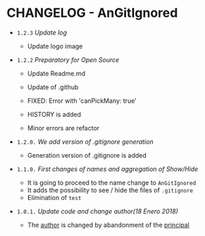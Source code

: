 # CHANGELOG - AnGitIgnored
* `1.2.3` _Update log_

    - Update logo image
  
* `1.2.2` _Preparatory for Open Source_

    - Update Readme.md
    - Update of .github

    - FIXED: Error with 'canPickMany: true'
    - HISTORY is added
    - Minor errors are refactor

* `1.2.0.` _We add version of .gitignore generation_
    - Generation version of .gitignore is added

* `1.1.0.` _First changes of names and aggregation of Show/Hide_
    - It is going to proceed to the name change to `AnGitIgnored`
    - It adds the possibility to see / hide the files of `.gitignore`
    - Elimination of `test`

* `1.0.1.` _Update code and change author(18 Enero 2018)_

    - The [author](https://github.com/anappwilos/gitignore.git) is changed by abandonment of the [principal]()